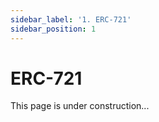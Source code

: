 ```yaml
---
sidebar_label: '1. ERC-721'
sidebar_position: 1
---
```


# ERC-721

This page is under construction...